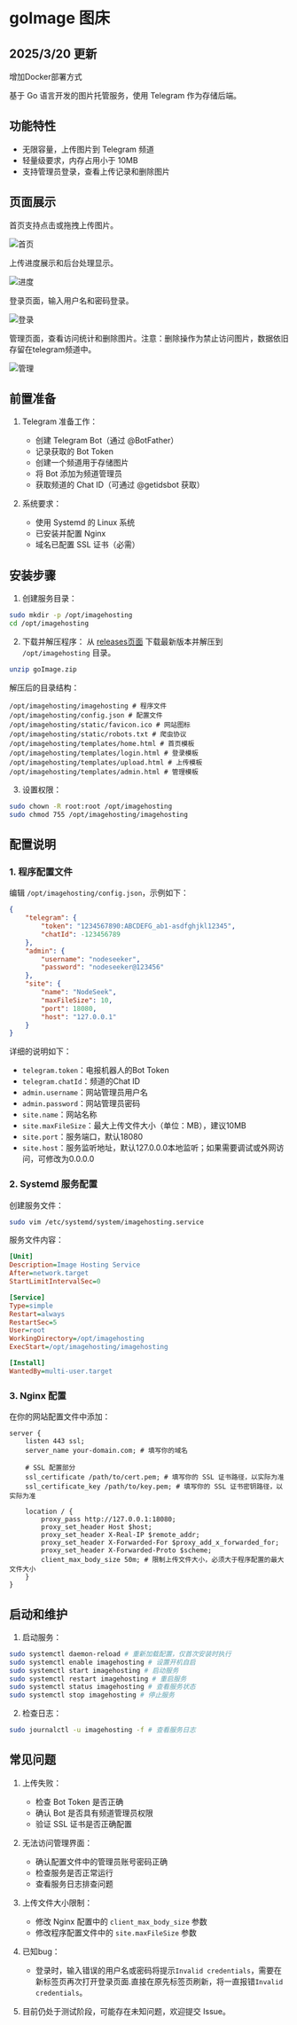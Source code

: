 # goImage 图床

## 2025/3/20 更新
增加Docker部署方式

基于 Go 语言开发的图片托管服务，使用 Telegram 作为存储后端。

## 功能特性
- 无限容量，上传图片到 Telegram 频道
- 轻量级要求，内存占用小于 10MB
- 支持管理员登录，查看上传记录和删除图片


## 页面展示
首页支持点击或拖拽上传图片。

![首页](https://github.com/nodeseeker/goImage/blob/main/images/index.png?raw=true)

上传进度展示和后台处理显示。

![进度](https://github.com/nodeseeker/goImage/blob/main/images/home.png?raw=true)

登录页面，输入用户名和密码登录。

![登录](https://github.com/nodeseeker/goImage/blob/main/images/login.png?raw=true)

管理页面，查看访问统计和删除图片。注意：删除操作为禁止访问图片，数据依旧存留在telegram频道中。

![管理](https://github.com/nodeseeker/goImage/blob/main/images/admin.png?raw=true)


## 前置准备

1. Telegram 准备工作：
   - 创建 Telegram Bot（通过 @BotFather）
   - 记录获取的 Bot Token
   - 创建一个频道用于存储图片
   - 将 Bot 添加为频道管理员
   - 获取频道的 Chat ID（可通过 @getidsbot 获取）

2. 系统要求：
   - 使用 Systemd 的 Linux 系统
   - 已安装并配置 Nginx
   - 域名已配置 SSL 证书（必需）

## 安装步骤

1. 创建服务目录：
```bash
sudo mkdir -p /opt/imagehosting
cd /opt/imagehosting
```

2. 下载并解压程序：
   从 [releases页面](https://github.com/nodeseeker/goImage/releases) 下载最新版本并解压到 `/opt/imagehosting` 目录。
```bash
unzip goImage.zip
```
解压后的目录结构：
```
/opt/imagehosting/imagehosting # 程序文件
/opt/imagehosting/config.json # 配置文件
/opt/imagehosting/static/favicon.ico # 网站图标
/opt/imagehosting/static/robots.txt # 爬虫协议
/opt/imagehosting/templates/home.html # 首页模板
/opt/imagehosting/templates/login.html # 登录模板
/opt/imagehosting/templates/upload.html # 上传模板
/opt/imagehosting/templates/admin.html # 管理模板
```

3. 设置权限：
```bash
sudo chown -R root:root /opt/imagehosting
sudo chmod 755 /opt/imagehosting/imagehosting
```

## 配置说明

### 1. 程序配置文件

编辑 `/opt/imagehosting/config.json`，示例如下：

```json
{
    "telegram": {
        "token": "1234567890:ABCDEFG_ab1-asdfghjkl12345",
        "chatId": -123456789
    },
    "admin": {
        "username": "nodeseeker",
        "password": "nodeseeker@123456"
    },
    "site": {
        "name": "NodeSeek",
        "maxFileSize": 10,
        "port": 18080,
        "host": "127.0.0.1"
    }
}
```
详细的说明如下：
- `telegram.token`：电报机器人的Bot Token
- `telegram.chatId`：频道的Chat ID
- `admin.username`：网站管理员用户名
- `admin.password`：网站管理员密码
- `site.name`：网站名称
- `site.maxFileSize`：最大上传文件大小（单位：MB），建议10MB
- `site.port`：服务端口，默认18080
- `site.host`：服务监听地址，默认127.0.0.0本地监听；如果需要调试或外网访问，可修改为0.0.0.0

### 2. Systemd 服务配置

创建服务文件：
```bash
sudo vim /etc/systemd/system/imagehosting.service
```

服务文件内容：
```ini
[Unit]
Description=Image Hosting Service
After=network.target
StartLimitIntervalSec=0

[Service]
Type=simple
Restart=always
RestartSec=5
User=root
WorkingDirectory=/opt/imagehosting
ExecStart=/opt/imagehosting/imagehosting

[Install]
WantedBy=multi-user.target
```

### 3. Nginx 配置

在你的网站配置文件中添加：
```nginx
server {
    listen 443 ssl;
    server_name your-domain.com; # 填写你的域名
    
    # SSL 配置部分
    ssl_certificate /path/to/cert.pem; # 填写你的 SSL 证书路径，以实际为准
    ssl_certificate_key /path/to/key.pem; # 填写你的 SSL 证书密钥路径，以实际为准
    
    location / {
        proxy_pass http://127.0.0.1:18080;
        proxy_set_header Host $host;
        proxy_set_header X-Real-IP $remote_addr;
        proxy_set_header X-Forwarded-For $proxy_add_x_forwarded_for;
        proxy_set_header X-Forwarded-Proto $scheme;
        client_max_body_size 50m; # 限制上传文件大小，必须大于程序配置的最大文件大小
    }
}
```

## 启动和维护

1. 启动服务：
```bash
sudo systemctl daemon-reload # 重新加载配置，仅首次安装时执行
sudo systemctl enable imagehosting # 设置开机自启
sudo systemctl start imagehosting # 启动服务
sudo systemctl restart imagehosting # 重启服务
sudo systemctl status imagehosting # 查看服务状态
sudo systemctl stop imagehosting # 停止服务
```

2. 检查日志：
```bash
sudo journalctl -u imagehosting -f # 查看服务日志
```


## 常见问题

1. 上传失败：
   - 检查 Bot Token 是否正确
   - 确认 Bot 是否具有频道管理员权限
   - 验证 SSL 证书是否正确配置

2. 无法访问管理界面：
   - 确认配置文件中的管理员账号密码正确
   - 检查服务是否正常运行
   - 查看服务日志排查问题

3. 上传文件大小限制：
   - 修改 Nginx 配置中的 `client_max_body_size` 参数
   - 修改程序配置文件中的 `site.maxFileSize` 参数

4. 已知bug：
   - 登录时，输入错误的用户名或密码将提示`Invalid credentials`，需要在新标签页再次打开登录页面.直接在原先标签页刷新，将一直报错`Invalid credentials`。
  
4. 目前仍处于测试阶段，可能存在未知问题，欢迎提交 Issue。
